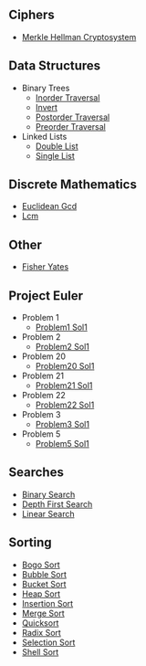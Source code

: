 
## Ciphers
  * [Merkle Hellman Cryptosystem](https://github.com/TheAlgorithms/Ruby/blob/master/ciphers/merkle_hellman_cryptosystem.rb)

## Data Structures
  * Binary Trees
    * [Inorder Traversal](https://github.com/TheAlgorithms/Ruby/blob/master/data_structures/binary_trees/inorder_traversal.rb)
    * [Invert](https://github.com/TheAlgorithms/Ruby/blob/master/data_structures/binary_trees/invert.rb)
    * [Postorder Traversal](https://github.com/TheAlgorithms/Ruby/blob/master/data_structures/binary_trees/postorder_traversal.rb)
    * [Preorder Traversal](https://github.com/TheAlgorithms/Ruby/blob/master/data_structures/binary_trees/preorder_traversal.rb)
  * Linked Lists
    * [Double List](https://github.com/TheAlgorithms/Ruby/blob/master/data_structures/linked_lists/double_list.rb)
    * [Single List](https://github.com/TheAlgorithms/Ruby/blob/master/data_structures/linked_lists/single_list.rb)

## Discrete Mathematics
  * [Euclidean Gcd](https://github.com/TheAlgorithms/Ruby/blob/master/discrete_mathematics/euclidean_gcd.rb)
  * [Lcm](https://github.com/TheAlgorithms/Ruby/blob/master/discrete_mathematics/lcm.rb)

## Other
  * [Fisher Yates](https://github.com/TheAlgorithms/Ruby/blob/master/other/fisher_yates.rb)

## Project Euler
  * Problem 1
    * [Problem1 Sol1](https://github.com/TheAlgorithms/Ruby/blob/master/project_euler/problem_1/problem1_sol1.rb)
  * Problem 2
    * [Problem2 Sol1](https://github.com/TheAlgorithms/Ruby/blob/master/project_euler/problem_2/problem2_sol1.rb)
  * Problem 20
    * [Problem20 Sol1](https://github.com/TheAlgorithms/Ruby/blob/master/project_euler/problem_20/problem20_sol1.rb)
  * Problem 21
    * [Problem21 Sol1](https://github.com/TheAlgorithms/Ruby/blob/master/project_euler/problem_21/problem21_sol1.rb)
  * Problem 22
    * [Problem22 Sol1](https://github.com/TheAlgorithms/Ruby/blob/master/project_euler/problem_22/problem22_sol1.rb)
  * Problem 3
    * [Problem3 Sol1](https://github.com/TheAlgorithms/Ruby/blob/master/project_euler/problem_3/problem3_sol1.rb)
  * Problem 5
    * [Problem5 Sol1](https://github.com/TheAlgorithms/Ruby/blob/master/project_euler/problem_5/problem5_sol1.rb)

## Searches
  * [Binary Search](https://github.com/TheAlgorithms/Ruby/blob/master/Searches/binary_search.rb)
  * [Depth First Search](https://github.com/TheAlgorithms/Ruby/blob/master/Searches/depth_first_search.rb)
  * [Linear Search](https://github.com/TheAlgorithms/Ruby/blob/master/Searches/linear_search.rb)

## Sorting
  * [Bogo Sort](https://github.com/TheAlgorithms/Ruby/blob/master/Sorting/bogo_sort.rb)
  * [Bubble Sort](https://github.com/TheAlgorithms/Ruby/blob/master/Sorting/bubble_sort.rb)
  * [Bucket Sort](https://github.com/TheAlgorithms/Ruby/blob/master/Sorting/bucket_sort.rb)
  * [Heap Sort](https://github.com/TheAlgorithms/Ruby/blob/master/Sorting/heap_sort.rb)
  * [Insertion Sort](https://github.com/TheAlgorithms/Ruby/blob/master/Sorting/insertion_sort.rb)
  * [Merge Sort](https://github.com/TheAlgorithms/Ruby/blob/master/Sorting/merge_sort.rb)
  * [Quicksort](https://github.com/TheAlgorithms/Ruby/blob/master/Sorting/quicksort.rb)
  * [Radix Sort](https://github.com/TheAlgorithms/Ruby/blob/master/Sorting/radix_sort.rb)
  * [Selection Sort](https://github.com/TheAlgorithms/Ruby/blob/master/Sorting/selection_sort.rb)
  * [Shell Sort](https://github.com/TheAlgorithms/Ruby/blob/master/Sorting/shell_sort.rb)
